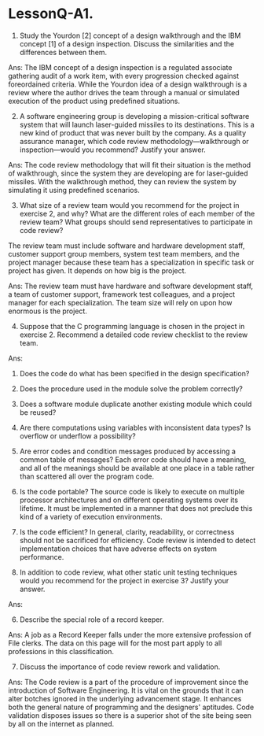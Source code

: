 # LessonQ-A1. 

1. Study the Yourdon [2] concept of a design walkthrough and the IBM concept [1] of a design inspection. Discuss the similarities and the differences between them.

Ans: The IBM concept of a design inspection is a regulated associate gathering audit of a work item, with every progression checked against foreordained criteria. While the Yourdon idea of a design walkthrough is a review where the author drives the team through a manual or simulated execution of the product using predefined situations.

2. A software engineering group is developing a mission-critical software system that will launch laser-guided missiles to its destinations. This is a new kind of product that was never built by the company. As a quality assurance manager, which code review methodology—walkthrough or inspection—would you recommend? Justify your answer.

Ans: The code review methodology that will fit their situation is the method of walkthrough, since the system they are developing are for laser-guided missiles. With the walkthrough method, they can review the system by simulating it using predefined scenarios. 

3.  What size of a review team would you recommend for the project in exercise 2, and why? What are the different roles of each member of the review team? What groups should send representatives to participate in code review?

The review team must include software and hardware development staff, customer support group members, system test team members, and the project manager because these team has a specialization in specific task or project has given. It depends on how big is the project. 
 
Ans: The review team must have hardware and software development staff, a team of customer support, framework test colleagues, and a project manager for each specialization. The team size will rely on upon how enormous is the project.


4.  Suppose that the C programming language is chosen in the project in exercise 2. Recommend a detailed code review checklist to the review team.

Ans:
1. Does the code do what has been specified in the design specification? 
2. Does the procedure used in the module solve the problem correctly? 
3. Does a software module duplicate another existing module which could be reused? 
4. Are there computations using variables with inconsistent data types? Is overflow or underflow a possibility? 
5. Are error codes and condition messages produced by accessing a common table of messages? Each error code should have a meaning, and all of the meanings should be available at one place in a table rather than scattered all over the program code. 
6. Is the code portable? The source code is likely to execute on multiple processor architectures and on different operating systems over its lifetime. It must be implemented in a manner that does not preclude this kind of a variety of execution environments. 
7. Is the code efficient? In general, clarity, readability, or correctness should not be sacrificed for efficiency. Code review is intended to detect implementation choices that have adverse effects on system performance.


5.  In addition to code review, what other static unit testing techniques would you recommend for the project in exercise 3? Justify your answer. 

Ans: 

6.  Describe the special role of a record keeper.

Ans: A job as a Record Keeper falls under the more extensive profession of File clerks. The data on this page will for the most part apply to all professions in this classification.

7. Discuss the importance of code review rework and validation.

Ans: The Code review is a part of the procedure of improvement since the introduction of Software Engineering. It is vital on the grounds that it can alter botches ignored in the underlying advancement stage. It enhances both the general nature of programming and the designers' aptitudes. Code validation disposes issues so there is a superior shot of the site being seen by all on the internet as planned.

